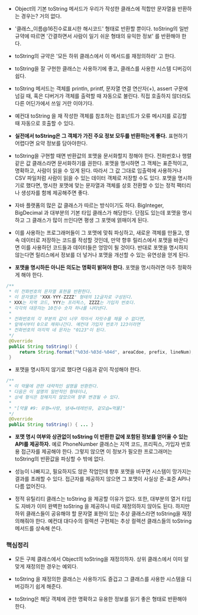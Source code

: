 - Object의 기본 toString 메서드가 우리가 작성한 클래스에 적합만 문자열을 반환하는 경우는? 거의 없다.

- '클래스\_이름@16진수로표시한 해시코드' 형태로 반환할 뿐이다. toString의 일반 규약에 따르면 '간결하면서 사람이 일기 쉬운 형태의 유익한 정보' 를 반환해야 한다.

- toString의 규약은 '모든 하위 클래스에서 이 메서드를 재정의하라' 고 한다.

- toString을 잘 구현한 클래스는 사용하기에 좋고, 클래스를 사용한 시스템 디버깅이 쉽다.

- toString 메서드는 객체를 println, printf, 문자열 연결 연산자(+), assert 구문에 넘길 때, 혹은 디버거가 객체를 출력할 때 자동으로 불린다. 직접 호출하지 않더라도 다른 어딘가에서 쓰일 거란 이야기다.

- 예컨대 toString 을 재 작성한 객체를 참조하는 컴포넌트가 오류 메시지를 로깅할 때 자동으로 호출할 수 있다.

- **실전에서 toString은 그 객체가 가진 주요 정보 모두를 반환하는게 좋다.**
  표현하기 어렵다면 요약 정보를 담아야한다.

- toString을 구현할 때면 반환값의 포맷을 문서화할지 정해야 한다. 전화번호나 행렬 같은 값 클래스라면 문서화하기를 권한다. 포맷을 명시하면 그 객체는 표준적이고, 명확하고, 사람이 읽을 수 있게 된다. 따라서 그 값 그대로 입출력에 사용하거나 CSV 파일처럼 사람이 읽을 수 있는 데이터 객체로 저장할 수도 있다. 포맷을 명시하기로 했다면, 명시한 포맷에 맞는 문자열과 객체를 상호 전환할 수 있는 정적 팩터리나 생성자를 함께 제공해주면 좋다.

- 자바 플랫폼의 많은 값 클래스가 따르는 방식이기도 하다. BigInteger, BigDecimal 과 대부분의 기본 타입 클래스가 해당한다. 단점도 있는데 포맷을 명시하고 그 클래스가 많이 쓰인다면 평생 그 포맷에 얽매이게 된다.

- 이를 사용하는 프로그래머들이 그 포맷에 맞춰 파싱하고, 새로운 객체를 만들고, 영속 데이터로 저장하는 코드를 작성할 것인데, 만약 향후 릴리스에서 포맷을 바꾼다면 이를 사용하던 코드들과 데이터들은 엉망이 될 것이다. 반대로 포맷을 명시하지 않는다면 릴리스에서 정보를 더 넣거나 포맷을 개선할 수 있는 유연성을 얻게 된다.

- **포맷을 명시하든 아니든 의도는 명확히 밝혀야 한다.** 포맷을 명시하려면 아주 정확하게 해야 한다.

```java
/**
 * 이 전화번호의 문자열 표현을 반환한다.
 * 이 문자열은 "XXX-YYY-ZZZZ" 형태의 12글자로 구성된다.
 * XXX는 지역 코드, YYY는 프리픽스, ZZZZ는 가입자 번호다.
 * 각각의 대문자는 10진수 숫자 하나를 나타낸다.
 *
 * 전화번호의 각 부분의 값이 너무 작아서 자릿수를 채울 수 없다면,
 * 앞에서부터 0으로 채워나간다. 예컨대 가입자 번호가 123이라면
 * 전화번호의 마지막 네 문자는 "0123"이 된다.
 */
 @Override
 public String toString() {
     return String.format("%03d-%03d-%04d", areaCdoe, prefix, lineNum);
 }
```

- 포맷을 명시하지 않기로 했다면 다음과 같이 작성해야 한다.

```java
/**
 * 이 약물에 관한 대략적인 설명을 반환한다.
 * 다음은 이 설명의 일반적인 형태이나,
 * 상세 형식은 정해지지 않았으며 향후 변경될 수 있다.
 *
 * "[약물 #9: 유형=사랑, 냄새=테레빈유, 겉모습=먹물]"
 */
 @Override
 public String toString() { ... }
```

- **포맷 명시 여부와 상관없이 toString 이 반환한 값에 포함된 정보를 얻어올 수 있는 API를 제공하자.** 예로 PhoneNumber 클래스는 지역 코드, 프리픽스, 가입자 번호용 접근자를 제공해야 한다. 그렇지 않으면 이 정보가 필오한 프로그래머는 toString의 반환값을 파싱할 수 밖에 없다.

- 성능이 나빠지고, 필요하지도 않은 작업인데 향후 포맷을 바꾸면 시스템이 망가지는 결과를 초래할 수 있다. 접근자를 제공하지 않으면 그 포맷이 사실상 준-표준 API나 다름 없어진다.

- 정적 유틸리티 클래스는 toString 을 제공할 이유가 없다. 또한, 대부분의 열거 타입도 자바가 이미 완벽한 toString 을 제공하니 따로 재정의하지 않아도 된다. 하지만 하위 클래스들이 공유해야 할 문자열 표현이 있는 추상 클래스라면 toString을 재정의해줘야 한다. 예컨대 대다수의 컬렉션 구현체는 추상 컬렉션 클래스들의 toString 메서드를 상속해 쓴다.

### 핵심정리

- 모든 구체 클래스에서 Object의 toString을 재정의하자. 상위 클래스에서 이미 알맞게 재정의한 경우는 예외다.

- toString 을 재정의한 클래스는 사용하기도 즐겁고 그 클래스를 사용한 시스템을 디버깅하기 쉽게 해준다.

- toString은 해당 객체에 관한 명확하고 유용한 정보를 읽기 좋은 형태로 반환해야 한다.
